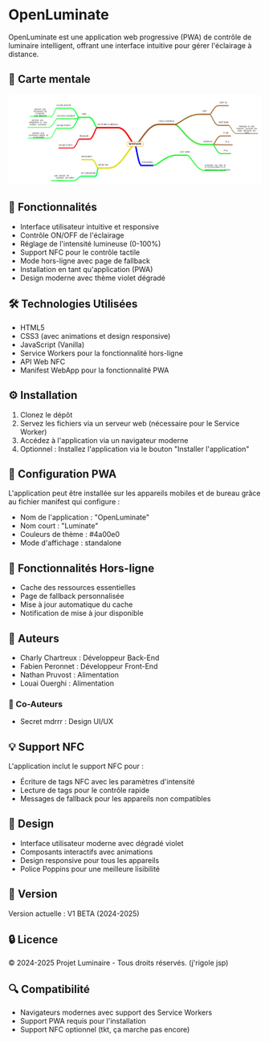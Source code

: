# OpenLuminate

OpenLuminate est une application web progressive (PWA) de contrôle de luminaire intelligent, offrant une interface intuitive pour gérer l'éclairage à distance.

## 🧠 Carte mentale

![Carte mentale](./assets/project/carte%20mentale.png)

## 🌟 Fonctionnalités

- Interface utilisateur intuitive et responsive
- Contrôle ON/OFF de l'éclairage
- Réglage de l'intensité lumineuse (0-100%)
- Support NFC pour le contrôle tactile
- Mode hors-ligne avec page de fallback
- Installation en tant qu'application (PWA)
- Design moderne avec thème violet dégradé

## 🛠️ Technologies Utilisées

- HTML5
- CSS3 (avec animations et design responsive)
- JavaScript (Vanilla)
- Service Workers pour la fonctionnalité hors-ligne
- API Web NFC
- Manifest WebApp pour la fonctionnalité PWA

## ⚙️ Installation

1. Clonez le dépôt
2. Servez les fichiers via un serveur web (nécessaire pour le Service Worker)
3. Accédez à l'application via un navigateur moderne
4. Optionnel : Installez l'application via le bouton "Installer l'application"

## 📱 Configuration PWA

L'application peut être installée sur les appareils mobiles et de bureau grâce au fichier manifest qui configure :
- Nom de l'application : "OpenLuminate"
- Nom court : "Luminate"
- Couleurs de thème : #4a00e0
- Mode d'affichage : standalone

## 🔌 Fonctionnalités Hors-ligne

- Cache des ressources essentielles
- Page de fallback personnalisée
- Mise à jour automatique du cache
- Notification de mise à jour disponible

## 👥 Auteurs

- Charly Chartreux : Développeur Back-End
- Fabien Peronnet : Développeur Front-End
- Nathan Pruvost : Alimentation
- Louai Ouerghi : Alimentation

### 🤝 Co-Auteurs

 - Secret mdrrr : Design UI/UX

## 💡 Support NFC

L'application inclut le support NFC pour :
- Écriture de tags NFC avec les paramètres d'intensité
- Lecture de tags pour le contrôle rapide
- Messages de fallback pour les appareils non compatibles

## 🎨 Design

- Interface utilisateur moderne avec dégradé violet
- Composants interactifs avec animations
- Design responsive pour tous les appareils
- Police Poppins pour une meilleure lisibilité

## 📝 Version

Version actuelle : V1 BETA (2024-2025)

## 🔒 Licence

© 2024-2025 Projet Luminaire - Tous droits réservés. (j'rigole jsp)

## 🔍 Compatibilité

- Navigateurs modernes avec support des Service Workers
- Support PWA requis pour l'installation
- Support NFC optionnel (tkt, ça marche pas encore)
